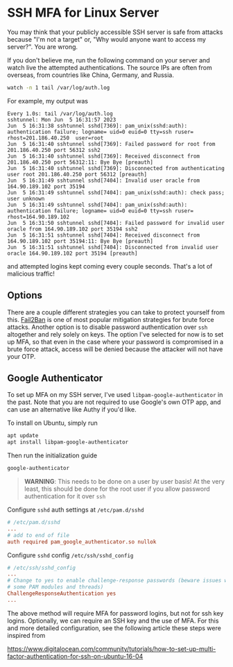 # SSH MFA for Linux Server

You may think that your publicly accessible SSH server is safe from attacks because "I'm not a target" or, "Why would anyone want to access my server?". You are wrong.

If you don't believe me, run the following command on your server and watch live the attempted authentications. The source IPs are often from overseas, from countries like China, Germany, and Russia.

```bash
watch -n 1 tail /var/log/auth.log
```

For example, my output was

```text
Every 1.0s: tail /var/log/auth.log                                                   sshtunnel: Mon Jun  5 16:31:57 2023
Jun  5 16:31:38 sshtunnel sshd[7369]: pam_unix(sshd:auth): authentication failure; logname= uid=0 euid=0 tty=ssh ruser=
rhost=201.186.40.250  user=root
Jun  5 16:31:40 sshtunnel sshd[7369]: Failed password for root from 201.186.40.250 port 56312 ssh2
Jun  5 16:31:40 sshtunnel sshd[7369]: Received disconnect from 201.186.40.250 port 56312:11: Bye Bye [preauth]
Jun  5 16:31:40 sshtunnel sshd[7369]: Disconnected from authenticating user root 201.186.40.250 port 56312 [preauth]
Jun  5 16:31:49 sshtunnel sshd[7404]: Invalid user oracle from 164.90.189.102 port 35194
Jun  5 16:31:49 sshtunnel sshd[7404]: pam_unix(sshd:auth): check pass; user unknown
Jun  5 16:31:49 sshtunnel sshd[7404]: pam_unix(sshd:auth): authentication failure; logname= uid=0 euid=0 tty=ssh ruser=
rhost=164.90.189.102
Jun  5 16:31:50 sshtunnel sshd[7404]: Failed password for invalid user oracle from 164.90.189.102 port 35194 ssh2
Jun  5 16:31:51 sshtunnel sshd[7404]: Received disconnect from 164.90.189.102 port 35194:11: Bye Bye [preauth]
Jun  5 16:31:51 sshtunnel sshd[7404]: Disconnected from invalid user oracle 164.90.189.102 port 35194 [preauth]
```

and attempted logins kept coming every couple seconds. That's a lot of malicious traffic!

## Options

There are a couple different strategies you can take to protect yourself from this. [Fail2Ban](https://www.linode.com/docs/guides/how-to-use-fail2ban-for-ssh-brute-force-protection/) is one of most popular mitigation strategies for brute force attacks. Another option is to disable password authentication over `ssh` altogether and rely solely on keys. The option I've selected for now is to set up MFA, so that even in the case where your password is compromised in a brute force attack, access will be denied because the attacker will not have your OTP.

## Google Authenticator

To set up MFA on my SSH server, I've used `libpam-google-authenticator` in the past. Note that you are not required to use Google's own OTP app, and can use an alternative like Authy if you'd like.

To install on Ubuntu, simply run

```bash
apt update
apt install libpam-google-authenticator
```

Then run the initialization guide

```bash
google-authenticator
```

> **WARNING**: This needs to be done on a user by user basis! At the very least, this should be done for the root user if you allow password authentication for it over `ssh`

Configure `sshd` auth settings at `/etc/pam.d/sshd`

```conf
# /etc/pam.d/sshd
...
# add to end of file
auth required pam_google_authenticator.so nullok
```

Configure `sshd` config `/etc/ssh/sshd_config`

```conf
# /etc/ssh/sshd_config
...
# Change to yes to enable challenge-response passwords (beware issues with
# some PAM modules and threads)
ChallengeResponseAuthentication yes
...
```

The above method will require MFA for password logins, but not for ssh key logins. Optionally, we can require an SSH key and the use of MFA. For this and more detailed configuration, see the following article these steps were inspired from

<https://www.digitalocean.com/community/tutorials/how-to-set-up-multi-factor-authentication-for-ssh-on-ubuntu-16-04>
